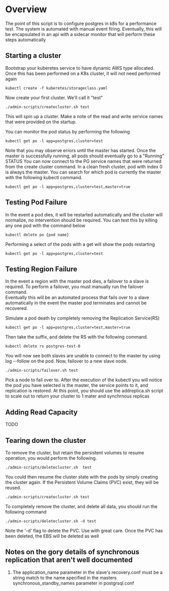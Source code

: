 
# Overview

The point of this script is to configure postgres in k8s for a performance test.
The system is automated with manual event firing. Eventually, this will be encapsulated
in an api with a sidecar monitor that will perform these steps automatically

## Starting a cluster

Bootstrap your kuberetes service to have dynamic AWS type allocated.  Once this has been performed on a K8s cluster, it will not need performed again
```
kubectl create -f kuberetes/storageclass.yaml
```

Now create your first cluster.  We'll call it "test"

```
./admin-scripts/createcluster.sh test
```

This will spin up a cluster.  Make a note of the read and write service names that were provided on the startup.

You can monitor the pod status by performing the following

```
kubectl get po -l app=postgres,cluster=test
```

Note that you may observe errors until the master has started.  Once the master is successfully running, all pods should eventually go to a "Running" STATUS
You can now connect to the PG service names that were returned from the create cluster command.  In a clean fresh cluster, pod with index 0 is always the master.
You can search for which pod is currently the master with the following kubectl command.

```
kubectl get po -l app=postgres,cluster=test,master=true
```

## Testing Pod Failure

In the event a pod dies, it will be restarted automatically and the cluster will normalize, no intervention should be required.  You can test this by killing any one pod with the command below

```
kubectl delete po {pod name}
```

Performing a select of the pods with a get will show the pods restarting

```
kubectl get po -l app=postgres,cluster=test
```

## Testing Region Failure

In the event a region with the master pod dies, a failover to a slave is required.  To perform a failover, you must manually run the failover command.  
Eventually this will be an automated process that fails over to a slave automatically in the event the master pod terminates and cannot be recovered.

Simulate a pod death by completely removing the Replication Service(RS)
```
kubectl get po -l app=postgres,cluster=test,master=true
```

Then take the suffix, and delete the RS with the following command.

```
kubectl delete rs postgres-test-0
```

You will now see both slaves are unable to connect to the master by using log --follow on the pod.  Now, failover to a new slave node.

```
./admin-scripts/failover.sh test
```

Pick a node to fail over to. After the execution of the kubectl you will notice the pod you have selected is the master, the service points to it, and replication is restored.  At this point, you should use the addreplica.sh script to scale out to return your cluster to 1 mater and synchrnous replicas

## Adding Read Capacity

TODO

## Tearing down the cluster

To remove the cluster, but retain the persistent volumes to resume operation, you would perform the following.

```
./admin-scripts/deletecluster.sh  test
```

You could then resume the cluster state with the pods by simply creating the cluster again.  If the Persistent Volume Claims (PVC) exist, they will be reused.

```
./admin-scripts/createcluster.sh test
```

To completely remove the cluster, and delete all data, you should run the following command

```
./admin-scripts/deletecluster.sh -d test
```

Note the '-d' flag to delete the PVC.  Use with great care.  Once the PVC has been deleted, the EBS will be deleted as well

## Notes on the gory details of synchronous replication that aren't well documented

1. The application_name parameter in the slave's recovery.conf must be a string match
to the name specified in the masters synchronous_standby_names parameter in postgrsql.conf
